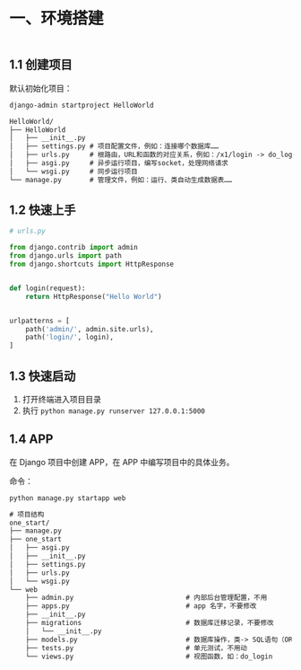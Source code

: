 # 一、环境搭建

```table-of-contents
```

## 1.1 创建项目

默认初始化项目：

```bash
django-admin startproject HelloWorld
```

```txt
HelloWorld/
├── HelloWorld
│   ├── __init__.py
│   ├── settings.py # 项目配置文件，例如：连接哪个数据库……
│   ├── urls.py 	# 根路由，URL和函数的对应关系，例如：/x1/login -> do_login
│   ├── asgi.py 	# 异步运行项目，编写socket，处理网络请求
│   └── wsgi.py		# 同步运行项目
└── manage.py 		# 管理文件，例如：运行、类自动生成数据表……
```

## 1.2 快速上手

```python
# urls.py

from django.contrib import admin
from django.urls import path
from django.shortcuts import HttpResponse


def login(request):
    return HttpResponse("Hello World")


urlpatterns = [
    path('admin/', admin.site.urls),
    path('login/', login),
]
```

## 1.3 快速启动

1. 打开终端进入项目目录
2. 执行 `python manage.py runserver 127.0.0.1:5000`

## 1.4 APP

在 Django 项目中创建 APP，在 APP 中编写项目中的具体业务。

命令：

```bash
python manage.py startapp web
```

```txt
# 项目结构
one_start/
├── manage.py
├── one_start
│   ├── asgi.py
│   ├── __init__.py
│   ├── settings.py
│   ├── urls.py
│   └── wsgi.py
└── web
    ├── admin.py							# 内部后台管理配置，不用
    ├── apps.py								# app 名字，不要修改
    ├── __init__.py
    ├── migrations							# 数据库迁移记录，不要修改
    │   └── __init__.py
    ├── models.py							# 数据库操作，类-> SQL语句（ORM）
    ├── tests.py							# 单元测试，不用动
    └── views.py 							# 视图函数，如：do_login

```
